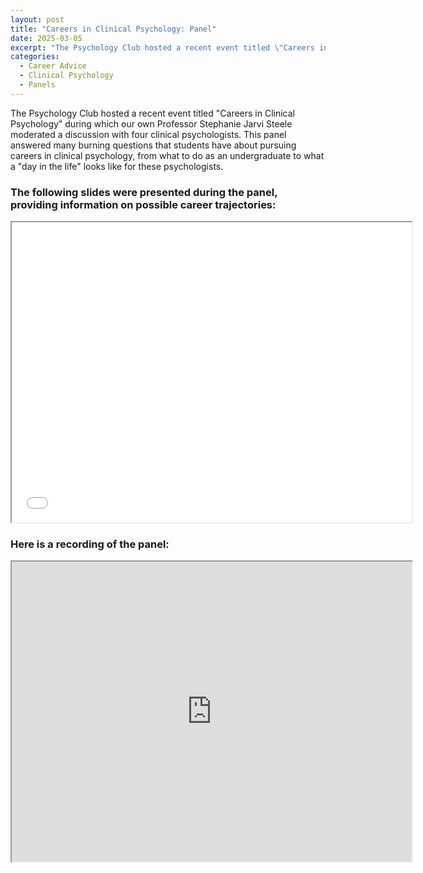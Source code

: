 ```yaml
---
layout: post
title: "Careers in Clinical Psychology: Panel"
date: 2025-03-05
excerpt: "The Psychology Club hosted a recent event titled \"Careers in Clinical Psychology\" during which our own Professor Stephanie Jarvi Steele..."
categories:
  - Career Advice
  - Clinical Psychology
  - Panels
---
```


The Psychology Club hosted a recent event titled "Careers in Clinical Psychology" during which our own Professor Stephanie Jarvi Steele moderated a discussion with four clinical psychologists. This panel answered many burning questions that students have about pursuing careers in clinical psychology, from what to do as an undergraduate to what a "day in the life" looks like for these psychologists. 

### The following slides were presented during the panel, providing information on possible career trajectories:
<iframe src="/assets/Clinical-psych-INFO.pdf" width="640" height="480"></iframe>

### Here is a recording of the panel:
<iframe src="https://drive.google.com/file/d/1HioLGnGbGcKxHM411SlkmyJFIm-tskUs/preview" width="640" height="480" allow="autoplay"></iframe>

